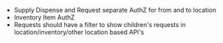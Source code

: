 - Supply Dispense and Request separate AuthZ for from and to location
- Inventory Item AuthZ
- Requests should have a filter to show children's requests in location/inventory/other location based API's
